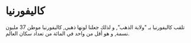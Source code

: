 # كاليفورنيا

تلقب كاليفورنيا بـ "ولاية الذهب", و لذلك جعلنا لونها ذهبي, كاليفورنيا موطن 37
مليون نسمة, و هو أقل من واحد في المائة من تعداد سكان العالم.
